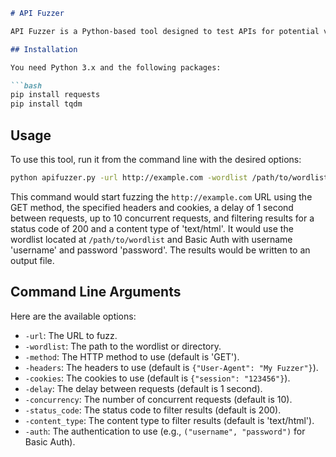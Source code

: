 

```markdown
# API Fuzzer

API Fuzzer is a Python-based tool designed to test APIs for potential vulnerabilities or misconfigurations. It sends HTTP requests to a specified URL with each word from a provided wordlist and logs the responses.

## Installation

You need Python 3.x and the following packages:

```bash
pip install requests
pip install tqdm
```

## Usage

To use this tool, run it from the command line with the desired options:

```bash
python apifuzzer.py -url http://example.com -wordlist /path/to/wordlist -method GET -headers '{"User-Agent": "My Fuzzer"}' -cookies '{"session": "123456"}' -delay 1 -concurrency 10 -status_code 200 -content_type 'text/html' -auth '("username", "password")'
```

This command would start fuzzing the `http://example.com` URL using the GET method, the specified headers and cookies, a delay of 1 second between requests, up to 10 concurrent requests, and filtering results for a status code of 200 and a content type of 'text/html'. It would use the wordlist located at `/path/to/wordlist` and Basic Auth with username 'username' and password 'password'. The results would be written to an output file.

## Command Line Arguments

Here are the available options:

- `-url`: The URL to fuzz.
- `-wordlist`: The path to the wordlist or directory.
- `-method`: The HTTP method to use (default is 'GET').
- `-headers`: The headers to use (default is `{"User-Agent": "My Fuzzer"}`).
- `-cookies`: The cookies to use (default is `{"session": "123456"}`).
- `-delay`: The delay between requests (default is 1 second).
- `-concurrency`: The number of concurrent requests (default is 10).
- `-status_code`: The status code to filter results (default is 200).
- `-content_type`: The content type to filter results (default is 'text/html').
- `-auth`: The authentication to use (e.g., `("username", "password")` for Basic Auth).
